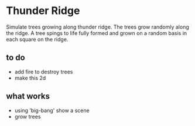 # Thunder Ridge

Simulate trees growing along thunder ridge. The trees grow randomly along the ridge. A tree spings to life fully formed and grown on a random basis in each square on the ridge.

## to do

* add fire to destroy trees
*  make this 2d

## what works

* using 'big-bang' show a scene
* grow trees


